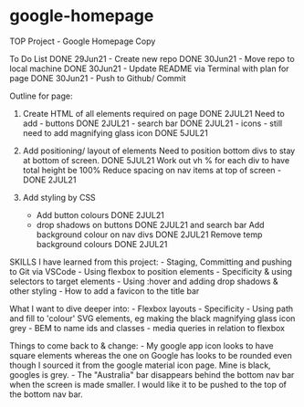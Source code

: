 # google-homepage
TOP Project - Google Homepage Copy

To Do List
DONE 29Jun21  - Create new repo 
DONE 30Jun21  - Move repo to local machine
DONE 30Jun21  - Update README via Terminal with plan for page
DONE 30Jun21  - Push to Github/ Commit

Outline for page:
1. Create HTML of all elements required on page DONE 2JUL21
    Need to add
        - buttons DONE 2JUL21
        - search bar DONE 2JUL21
        - icons - still need to add magnifying glass icon DONE 5JUL21


2. Add positioning/ layout of elements 
    Need to position bottom divs to stay at bottom of screen. DONE 5JUL21
    Work out vh % for each div to have total height be 100%
    Reduce spacing on nav items at top of screen - DONE 2JUL21

3. Add styling by CSS
    - Add button colours DONE 2JUL21
    - drop shadows on buttons DONE 2JUL21
        and search bar
    Add background colour on nav divs DONE 2JUL21
    Remove temp background colours DONE 2JUL21


SKILLS I have learned from this project:
    - Staging, Committing and pushing to Git via VSCode
    - Using flexbox to position elements
    - Specificity & using selectors to target elements
    - Using :hover and adding drop shadows & other styling
    - How to add a favicon to the title bar

What I want to dive deeper into:
    - Flexbox layouts
    - Specificity
    - Using path and fill to 'colour' SVG elements, eg making the black magnifying glass icon grey
    - BEM to name ids and classes
    - media queries in relation to flexbox 

Things to come back to & change:
    - My google app icon looks to have square elements whereas the one on Google has looks to be rounded even though I sourced it from the google material icon page. Mine is black, googles is grey. 
    - The "Australia" bar disappears behind the bottom nav bar when the screen is made smaller. I would like it to be pushed to the top of the bottom nav bar. 